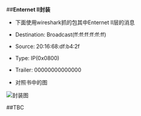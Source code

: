 
##**Enternet II封装**


- 下面使用wireshark抓的包其中Enternet II层的消息
 - Destination: Broadcast(ff:ff:ff:ff:ff:ff)
 - Source: 20:16:68:df:b4:2f
 - Type: IP(0x0800)
 - Trailer: 00000000000000

- 对照书中的图

![封装图](http://www.weeqoo.com/uploadfile/2009/11/11/2009111111265891260.jpg)

##TBC

